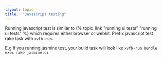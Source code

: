 ```yaml
---
layout: topic
title:  "Javascript testing"
---
```


Running javascript test is similar to {% topic_link "running ui tests" "running ui tests" %} which requires either browser or
webkit. Prefix javascript test rake task with `xvfb-run`.

E.g  If you running jasmine test, your build task will look like `xvfb-run bundle exec rake jasmine:ci`